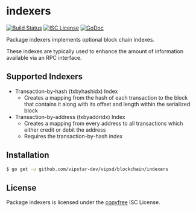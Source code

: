 indexers
========

[![Build Status](https://travis-ci.org/vipstar-dev/vipsd.png?branch=master)](https://travis-ci.org/vipstar-dev/vipsd)
[![ISC License](http://img.shields.io/badge/license-ISC-blue.svg)](http://copyfree.org)
[![GoDoc](https://godoc.org/github.com/vipstar-dev/vipsd/blockchain/indexers?status.png)](http://godoc.org/github.com/vipstar-dev/vipsd/blockchain/indexers)

Package indexers implements optional block chain indexes.

These indexes are typically used to enhance the amount of information available
via an RPC interface.

## Supported Indexers

- Transaction-by-hash (txbyhashidx) Index
  - Creates a mapping from the hash of each transaction to the block that
    contains it along with its offset and length within the serialized block
- Transaction-by-address (txbyaddridx) Index
  - Creates a mapping from every address to all transactions which either credit
    or debit the address
  - Requires the transaction-by-hash index

## Installation

```bash
$ go get -u github.com/vipstar-dev/vipsd/blockchain/indexers
```

## License

Package indexers is licensed under the [copyfree](http://copyfree.org) ISC
License.
